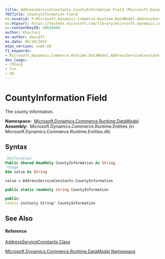 ```yaml
---
title: AddressServiceConstants.CountyInformation Field (Microsoft.Dynamics.Commerce.Runtime.DataModel)
TOCTitle: CountyInformation Field
ms:assetid: F:Microsoft.Dynamics.Commerce.Runtime.DataModel.AddressServiceConstants.CountyInformation
ms:mtpsurl: https://technet.microsoft.com/library/microsoft.dynamics.commerce.runtime.datamodel.addressserviceconstants.countyinformation(v=AX.60)
ms:contentKeyID: 49836484
author: Khairunj
ms.author: daxcpft
ms.date: 05/18/2015
mtps_version: v=AX.60
f1_keywords:
- Microsoft.Dynamics.Commerce.Runtime.DataModel.AddressServiceConstants.CountyInformation
dev_langs:
- CSharp
- C++
- VB
---
```


# CountyInformation Field

The county information.

**Namespace:**  [Microsoft.Dynamics.Commerce.Runtime.DataModel](microsoft-dynamics-commerce-runtime-datamodel-namespace.md)  
**Assembly:**  Microsoft.Dynamics.Commerce.Runtime.Entities (in Microsoft.Dynamics.Commerce.Runtime.Entities.dll)

## Syntax

``` vb
'Declaration
Public Shared ReadOnly CountyInformation As String
'Usage
Dim value As String

value = AddressServiceConstants.CountyInformation
```

``` csharp
public static readonly string CountyInformation
```

``` c++
public:
static initonly String^ CountyInformation
```

## See Also

#### Reference

[AddressServiceConstants Class](addressserviceconstants-class-microsoft-dynamics-commerce-runtime-datamodel.md)

[Microsoft.Dynamics.Commerce.Runtime.DataModel Namespace](microsoft-dynamics-commerce-runtime-datamodel-namespace.md)

